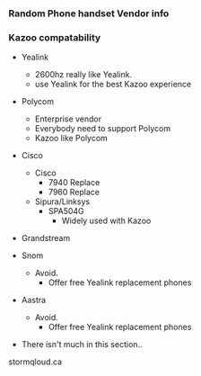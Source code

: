 ### Random Phone handset Vendor info
### Kazoo compatability

* Yealink
   * 2600hz really like Yealink.
   * use Yealink for the best Kazoo experience

* Polycom
  * Enterprise vendor
  * Everybody need to support Polycom
  * Kazoo like Polycom
* Cisco
  * Cisco
    * 7940 Replace
    * 7960 Replace
  * Sipura/Linksys 
    * SPA504G 
      * Widely used with Kazoo 
* Grandstream
* Snom
  * Avoid.
    * Offer free Yealink replacement phones
* Aastra
  * Avoid.
    * Offer free Yealink replacement phones
    
* There isn't much in this section..

stormqloud.ca
